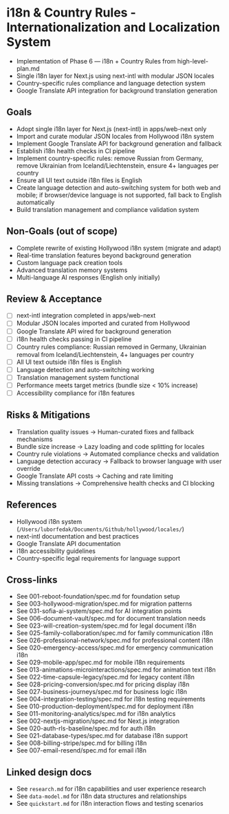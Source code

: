 # i18n & Country Rules - Internationalization and Localization System

- Implementation of Phase 6 — i18n + Country Rules from high-level-plan.md
- Single i18n layer for Next.js using next-intl with modular JSON locales
- Country-specific rules compliance and language detection system
- Google Translate API integration for background translation generation

## Goals

- Adopt single i18n layer for Next.js (next-intl) in apps/web-next only
- Import and curate modular JSON locales from Hollywood i18n system
- Implement Google Translate API for background generation and fallback
- Establish i18n health checks in CI pipeline
- Implement country-specific rules: remove Russian from Germany, remove Ukrainian from Iceland/Liechtenstein, ensure 4+ languages per country
- Ensure all UI text outside i18n files is English
- Create language detection and auto-switching system for both web and mobile; if browser/device language is not supported, fall back to English automatically
- Build translation management and compliance validation system

## Non-Goals (out of scope)

- Complete rewrite of existing Hollywood i18n system (migrate and adapt)
- Real-time translation features beyond background generation
- Custom language pack creation tools
- Advanced translation memory systems
- Multi-language AI responses (English only initially)

## Review & Acceptance

- [ ] next-intl integration completed in apps/web-next
- [ ] Modular JSON locales imported and curated from Hollywood
- [ ] Google Translate API wired for background generation
- [ ] i18n health checks passing in CI pipeline
- [ ] Country rules compliance: Russian removed in Germany, Ukrainian removal from Iceland/Liechtenstein, 4+ languages per country
- [ ] All UI text outside i18n files is English
- [ ] Language detection and auto-switching working
- [ ] Translation management system functional
- [ ] Performance meets target metrics (bundle size < 10% increase)
- [ ] Accessibility compliance for i18n features

## Risks & Mitigations

- Translation quality issues → Human-curated fixes and fallback mechanisms
- Bundle size increase → Lazy loading and code splitting for locales
- Country rule violations → Automated compliance checks and validation
- Language detection accuracy → Fallback to browser language with user override
- Google Translate API costs → Caching and rate limiting
- Missing translations → Comprehensive health checks and CI blocking

## References

- Hollywood i18n system (`/Users/luborfedak/Documents/Github/hollywood/locales/`)
- next-intl documentation and best practices
- Google Translate API documentation
- i18n accessibility guidelines
- Country-specific legal requirements for language support

## Cross-links

- See 001-reboot-foundation/spec.md for foundation setup
- See 003-hollywood-migration/spec.md for migration patterns
- See 031-sofia-ai-system/spec.md for AI integration points
- See 006-document-vault/spec.md for document translation needs
- See 023-will-creation-system/spec.md for legal document i18n
- See 025-family-collaboration/spec.md for family communication i18n
- See 026-professional-network/spec.md for professional content i18n
- See 020-emergency-access/spec.md for emergency communication i18n
- See 029-mobile-app/spec.md for mobile i18n requirements
- See 013-animations-microinteractions/spec.md for animation text i18n
- See 022-time-capsule-legacy/spec.md for legacy content i18n
- See 028-pricing-conversion/spec.md for pricing display i18n
- See 027-business-journeys/spec.md for business logic i18n
- See 004-integration-testing/spec.md for i18n testing requirements
- See 010-production-deployment/spec.md for deployment i18n
- See 011-monitoring-analytics/spec.md for i18n analytics
- See 002-nextjs-migration/spec.md for Next.js integration
- See 020-auth-rls-baseline/spec.md for auth i18n
- See 021-database-types/spec.md for database i18n support
- See 008-billing-stripe/spec.md for billing i18n
- See 007-email-resend/spec.md for email i18n

## Linked design docs

- See `research.md` for i18n capabilities and user experience research
- See `data-model.md` for i18n data structures and relationships
- See `quickstart.md` for i18n interaction flows and testing scenarios
